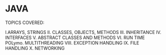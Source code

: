# JAVA

TOPICS COVERED:

I.ARRAYS, STRINGS
II. CLASSES, OBJECTS, METHODS
III. INHERITANCE
IV. INTERFACES
V. ABSTRACT CLASSES AND METHODS
VI. RUN TIME POLymo. MULTITHREADING
VIII. EXCEPTION HANDLING
IX. FILE HANDLING
X. NETWORKING
